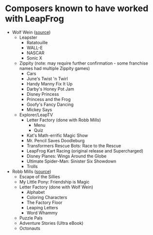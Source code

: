 # Composers known to have worked with LeapFrog

- Wolf Wein ([source](https://wolftrackaudio.com/bio/))
  - Leapster
    - Ratatouille
    - WALL-E
    - NASCAR
    - Sonic X
  - Zippity (note: may require further confirmation - some franchise names had multiple Zippity games)
    - Cars
    - June's Twist 'n Twirl
    - Handy Manny Fix It Up
    - Darby's Honey Pot Jam
    - Disney Princess
    - Princess and the Frog
    - Goofy's Fancy Dancing
    - Mickey Says
  - Explorer/LeapTV
    - Letter Factory (done with Robb Mills)
      - Menu
      - Quiz
    - Kat's Math-errific Magic Show
    - Mr. Pencil Saves Doodleburg
    - Transformers Rescue Bots: Race to the Rescue
    - LeapFrog Kart Racing (original release and Supercharged)
    - Disney Planes: Wings Around the Globe
    - Ultimate Spider-Man: Sinister Six Showdown
    - Trolls
- Robb Mills ([source](https://robb-mills-azci.squarespace.com/leapfrog))
  - Escape of the Sillies
  - My Little Pony: Friendship is Magic
  - Letter Factory (done with Wolf Wein)
    - Alphabet
    - Coloring Characters
    - The Factory Floor
    - Leaping Letters
    - Word Whammy
  - Puzzle Pals
  - Adventure Stories (Ultra eBook)
  - Octonauts
